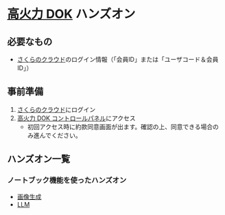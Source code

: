# [高火力 DOK](https://www.sakura.ad.jp/koukaryoku-dok/) ハンズオン

## 必要なもの

- [さくらのクラウド](https://cloud.sakura.ad.jp/)のログイン情報（「会員ID」または「ユーザコード＆会員ID」）

## 事前準備

1. [さくらのクラウド](https://cloud.sakura.ad.jp/)にログイン
1. [高火力 DOK コントロールパネル](https://secure.sakura.ad.jp/koukaryoku-container/)にアクセス
    - 初回アクセス時に約款同意画面が出ます。確認の上、同意できる場合のみ進んでください。

## ハンズオン一覧

### ノートブック機能を使ったハンズオン

- [画像生成](./notebook/image-generation.ipynb)
- [LLM](./notebook/llm.ipynb)
